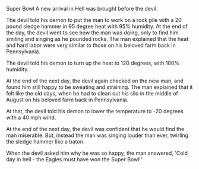 Super Bowl
A new arrival in Hell was brought before the devil. 

The devil told his demon to put the man to work on a rock pile with a 20 pound sledge hammer in 95 degree heat with 95% humidity. 
At the end of the day, the devil went to see how the man was doing, only to find him smiling and singing as he pounded rocks. The man explained that the heat and hard labor were very similar to those on his beloved farm back in Pennsylvania. 

The devil told his demon to turn up the heat to 120 degrees, with 100% humidity. 

At the end of the next day, the devil again checked on the new man, and found him still happy to be sweating and straining. The man explained that it felt like the old days, when he had to clean out his silo in the middle of August on his beloved farm back in Pennsylvania. 

At that, the devil told his demon to lower the temperature to -20 degrees with a 40 mph wind. 

At the end of the next day, the devil was confident that he would find the man miserable. But, instead the man was singing louder than ever, twirling the sledge hammer like a baton.

When the devil asked him why he was so happy, the man answered, 'Cold day in hell - the Eagles must have won the Super Bowl!'

